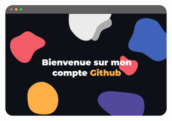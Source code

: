 <p align="center">
  <a href="www.heinezo.github.io" target="_blank"><img src="home.png"></a>
 </p>
